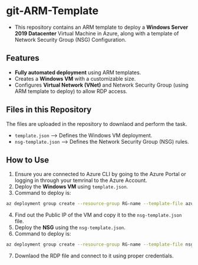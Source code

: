 # git-ARM-Template

- This repository contains an ARM template to deploy a **Windows Server 2019 Datacenter** Virtual Machine in Azure, along with a template of Network Security Group (NSG) Configuration.

## Features

- **Fully automated deployment** using ARM templates.
- Creates a **Windows VM** with a customizable size.
- Configures **Virtual Network (VNet)** and Network Security Group (using ARM template to deploy) to allow RDP access.

## Files in this Repository

The files are uploaded in the repository to downlaod and perform the task.

- `template.json` --> Defines the Windows VM deployment.
- `nsg-template.json` --> Defines the Network Security Group (NSG) rules.

## How to Use

1. Ensure you are connected to Azure CLI by going to the Azure Portal or logging in through your temrinal to the Azure Account.
2. Deploy the **Windows VM** using `template.json`.
3. Command to deploy is:
```bash
az deployment group create --resource-group RG-name --template-file azuredeploy.json --parameters vmName=MyWinVM adminUsername=AdminUser adminPassword="YourSecureP@ssword" subnetName=YourSubnetName
```
4. Find out the Public IP of the VM and copy it to the `nsg-template.json` file.
5. Deploy the **NSG** using the `nsg-template.json`.
6. Command to deploy is:
```bash
az deployment group create --resource-group RG-name --template-file nsg-template.json --parameters sourceIP=YOUR_PUBLIC_IP/32
```
7. Downlaod the RDP file and connect to it using proper credentials.